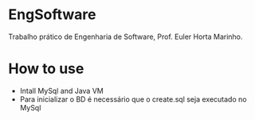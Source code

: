 
# EngSoftware
Trabalho prático de Engenharia de Software, Prof. Euler Horta Marinho.


# How to use
- Intall MySql and Java VM
- Para inicializar o BD é necessário que o create.sql seja executado no MySql
